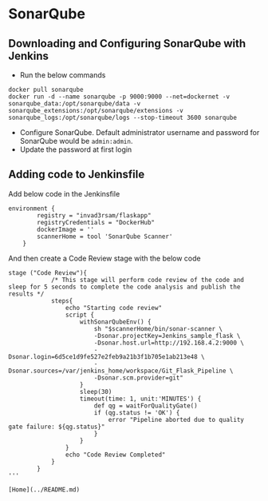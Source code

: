 # SonarQube

## Downloading and Configuring SonarQube with Jenkins
* Run the below commands
```
docker pull sonarqube
docker run -d --name sonarqube -p 9000:9000 --net=dockernet -v sonarqube_data:/opt/sonarqube/data -v sonarqube_extensions:/opt/sonarqube/extensions -v sonarqube_logs:/opt/sonarqube/logs --stop-timeout 3600 sonarqube 
```
* Configure SonarQube. Default administrator username and password for SonarQube would be `admin:admin`.
* Update the password at first login


## Adding code to Jenkinsfile
Add below code in the Jenkinsfile
```
environment {
        registry = "invad3rsam/flaskapp"
        registryCredentials = "DockerHub"
        dockerImage = ''
        scannerHome = tool 'SonarQube Scanner'
    }
```
And then create a Code Review stage with the below code
```
stage ("Code Review"){
            /* This stage will perform code review of the code and sleep for 5 seconds to complete the code analysis and publish the results */
            steps{
                echo "Starting code review"
                script {
                    withSonarQubeEnv() {
                        sh "$scannerHome/bin/sonar-scanner \
                        -Dsonar.projectKey=Jenkins_sample_flask \
                        -Dsonar.host.url=http://192.168.4.2:9000 \
                        -Dsonar.login=6d5ce1d9fe527e2feb9a21b3f1b705e1ab213e48 \
                        -Dsonar.sources=/var/jenkins_home/workspace/Git_Flask_Pipeline \
                        -Dsonar.scm.provider=git"
                    }
                    sleep(30)
                    timeout(time: 1, unit:'MINUTES') {
                        def qg = waitForQualityGate()
                        if (qg.status != 'OK') {
                            error "Pipeline aborted due to quality gate failure: ${qg.status}"
                        }
                    }
                }
                echo "Code Review Completed"
            }
        }
'''

[Home](../README.md)
